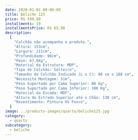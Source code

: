 ```yaml
---
date: 2020-01-01 00:00:00
title: Beliche 125
price: R$ 599,90
installments: 10
installmentsPrice: R$ 65,90
description:
  [
    "Colchão não acompanha o produto.",
    "Altura: 153cm",
    "Largura: 211cm",
    "Profundidade: 96cm",
    "Peso: 67,6kg",
    "Material da Estrutura: MDP",
    "Tipo de Colchão: Solteiro",
    "Tamanho do Colchão Indicado (L x C): 88 cm x 188 cm",
    "Necessita Montagem: Sim",
    "Peso Suportado por Cama Superior: 80 kg",
    "Peso Suportado por Cama Inferior: 100 Kg",
    "Material da Escada: MDF",
    "Altura do Estrado Superior até o Chão: 130 cm",
    "Revestimento: Pintura UV Fosco",
  ]
image: ../products-images/quarto/beliche125.jpg
category:
  - quarto
subcategory:
  - beliche
---
```

